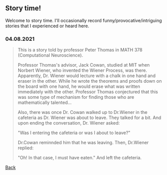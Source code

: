 ## Story time!

Welcome to story time. I'll occasionally record funny/provocative/intriguing stories that I experienced or heard here. 


### 04.08.2021
> This is a story told by professor Peter Thomas in MATH 378 (Computational Neuroscience).
> 
> Professor Thomas's advisor, Jack Cowan, studied at MIT when Norbert Wiener, who invented the Wiener Process, was there. Apparently, Dr. Wiener would lecture with a  chalk in one hand and eraser in the other. While he wrote the theorems and proofs down on the board with one hand, he would erase what was written immediately with the other. Professor Thomas conjectured that this was some type of mechanism for finding those who are mathematically talented...
> 
> Also, there was once Dr. Cowan walked up to Dr.Wiener in the cafeteria as Dr. Wiener was about to leave. They talked for a bit. And upon ending the conversation, Dr. Wiener asked:
> 
> "Was I entering the cafeteria or was I about to leave?"
> 
> Dr.Cowan reminnded him that he was leaving. Then, Dr.Wiener replied:
> 
> "Oh! In that case, I must have eaten." And left the cafeteria.



[Back](./index.html)
